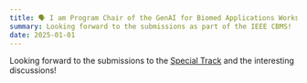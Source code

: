 ```yaml
---
title: 🗣️ I am Program Chair of the GenAI for Biomed Applications Workshop.
summary: Looking forward to the submissions as part of the IEEE CBMS! 
date: 2025-01-01
---
```

Looking forward to the submissions to the [Special Track](https://sites.google.com/view/gai4ba/organizing-committee?authuser=0) and the interesting discussions!